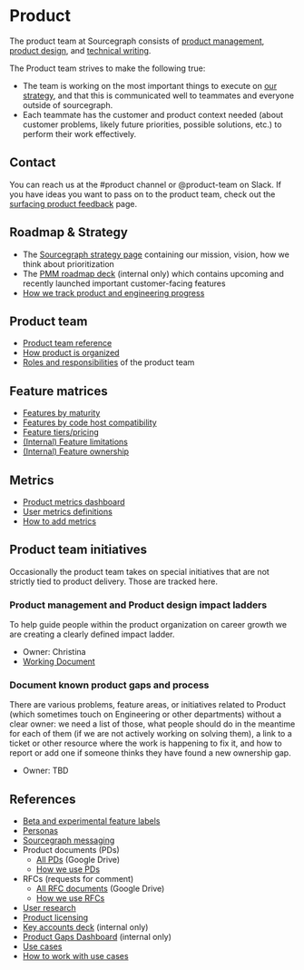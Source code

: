 # Product

The product team at Sourcegraph consists of [product management](process/index.md), [product design](design/index.md), and [technical writing](technical_writing/index.md).

The Product team strives to make the following true:

- The team is working on the most important things to execute on [our strategy](../../../strategy-goals/strategy/index.md), and that this is communicated well to teammates and everyone outside of sourcegraph.
- Each teammate has the customer and product context needed (about customer problems, likely future priorities, possible solutions, etc.) to perform their work effectively.

## Contact

You can reach us at the #product channel or @product-team on Slack. If you have ideas you want to pass on to the product team, check out the [surfacing product feedback](process/surfacing_product_feedback.md) page.

## Roadmap & Strategy

- The [Sourcegraph strategy page](../../../strategy-goals/strategy/index.md) containing our mission, vision, how we think about prioritization
- The [PMM roadmap deck](https://docs.google.com/presentation/d/1o3R8WUIhzzRz0x5laTwVcizOzVWrMBe5MCAz74H45Ss/edit#slide=id.gf131fe1596_2_7) (internal only) which contains upcoming and recently launched important customer-facing features
- [How we track product and engineering progress](../process/planning-process.md#sharing-progress)

## Product team

- [Product team reference](team/product_teams.md)
- [How product is organized](team/index.md)
- [Roles and responsibilities](roles/index.md) of the product team

## Feature matrices

- [Features by maturity](tools/feature_maturity.md)
- [Features by code host compatibility](tools/feature_compatibility.md)
- [Feature tiers/pricing](https://about.sourcegraph.com/pricing/)
- [(Internal) Feature limitations](https://docs.google.com/spreadsheets/d/101JXaau2EPvi322AOFmNeoeuXSJqlruD8gBBsHl1fmI/edit#gid=0)
- [(Internal) Feature ownership](../engineering/process/engineering_ownership.md)

## Metrics

- [Product metrics dashboard](https://sourcegraph.looker.com/dashboards/127)
- [User metrics definitions](../../bizops/process/user_definitions.md)
- [How to add metrics](../../bizops/analytics/index.md#How-to)

## Product team initiatives

Occasionally the product team takes on special initiatives that are not strictly tied to product delivery. Those are tracked here.

### Product management and Product design impact ladders

To help guide people within the product organization on career growth we are creating a clearly defined impact ladder.

- Owner: Christina
- [Working Document](https://docs.google.com/document/d/1L-TnZjcYNjwTo2fqUF3DOfUvznbfwCAYvDYLBwwqJW8/edit?usp=sharing)

### Document known product gaps and process

There are various problems, feature areas, or initiatives related to Product (which sometimes touch on Engineering or other departments) without a clear owner: we need a list of those, what people should do in the meantime for each of them (if we are not actively working on solving them), a link to a ticket or other resource where the work is happening to fix it, and how to report or add one if someone thinks they have found a new ownership gap.

- Owner: TBD

## References

- [Beta and experimental feature labels](process/beta_and_experimental_feature_labels.md)
- [Personas](../../marketing/process/personas.md)
- [Sourcegraph messaging](../../marketing/process/messaging.md)
- Product documents (PDs)
  - [All PDs](https://drive.google.com/drive/folders/1UbuN9izpTj7ppJiduKI5tid8GEFuAiEx) (Google Drive)
  - [How we use PDs](process/product_documents.md)
- RFCs (requests for comment)
  - [All RFC documents](https://drive.google.com/drive/folders/1zP3FxdDlcSQGC1qvM9lHZRaHH4I9Jwwa) (Google Drive)
  - [How we use RFCs](../../../company-info-and-process/communication/rfcs/index.md)
- [User research](process/user_research/index.md)
- [Product licensing](process/licensing.md)
- [Key accounts deck](https://docs.google.com/presentation/d/18hw513mX3ssA9isQdGdnmrt5-BIN4TRMpjkSaodTEuw/edit#slide=id.gf03521df2b_0_0) (internal only)
- [Product Gaps Dashboard](https://sourcegraph2020.lightning.force.com/lightning/r/Report/00O3t000006WZklEAG/view) (internal only)
- [Use cases](../../../strategy-goals/strategy/index.md#use-cases)
- [How to work with use cases](../../../strategy-goals/strategy/working_with_use_cases.md)
